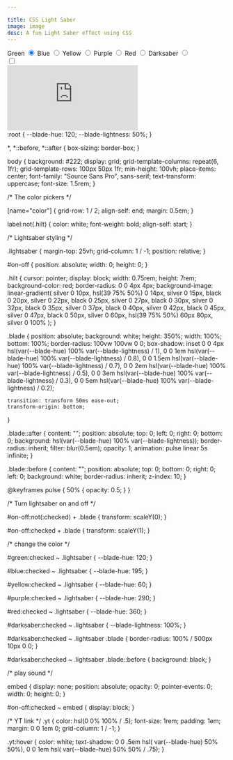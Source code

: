 ```yaml
---

title: CSS Light Saber
image: image
desc: A fun Light Saber effect using CSS
---
```


<html-code>
<label for="green">Green</label>
<input type="radio" id="green" name="color" checked>
<label for="blue">Blue</label>
<input type="radio" id="blue" name="color">
<label for="yellow">Yellow</label>
<input type="radio" id="yellow" name="color">
<label for="purple">Purple</label>
<input type="radio" id="purple" name="color">
<label for="red">Red</label>
<input type="radio" id="red" name="color">
<label for="darksaber">Darksaber</label>
<input type="radio" id="darksaber" name="color">

<div class="lightsaber">
  <input type="checkbox" id="on-off">
  <div class="blade"></div>
  <label class="hilt" for="on-off">
  </label>
  <embed src="https://assets.codepen.io/308367/coolsaber.mp3" type="">
</div>
</html-code>

<css-code>
:root {
    --blade-hue: 120;
    --blade-lightness: 50%;
  }
  
  *,
  *::before,
  *::after {
    box-sizing: border-box;
  }
  
  body {
    background: #222;
    display: grid;
    grid-template-columns: repeat(6, 1fr);
    grid-template-rows: 100px 50px 1fr;
    min-height: 100vh;
    place-items: center;
    font-family: "Source Sans Pro", sans-serif;
    text-transform: uppercase;
    font-size: 1.5rem;
  }
  
  /* The color pickers */
  
  [name="color"] {
    grid-row: 1 / 2;
    align-self: end;
    margin: 0.5em;
  }
  
  label:not(.hilt) {
    color: white;
    font-weight: bold;
    align-self: start;
  }
  
  /* Lightsaber styling */
  
  .lightsaber {
    margin-top: 25vh;
    grid-column: 1 / -1;
    position: relative;
  }
  
  #on-off {
    position: absolute;
    width: 0;
    height: 0;
  }
  
  .hilt {
    cursor: pointer;
    display: block;
    width: 0.75rem;
    height: 7rem;
    background-color: red;
    border-radius: 0 0 4px 4px;
    background-image: linear-gradient(
      silver 0 10px,
      hsl(39 75% 50%) 0 14px,
      silver 0 15px,
      black 0 20px,
      silver 0 22px,
      black 0 25px,
      silver 0 27px,
      black 0 30px,
      silver 0 32px,
      black 0 35px,
      silver 0 37px,
      black 0 40px,
      silver 0 42px,
      black 0 45px,
      silver 0 47px,
      black 0 50px,
      silver 0 60px,
      hsl(39 75% 50%) 60px 80px,
      silver 0 100%
    );
  }
  
  .blade {
    position: absolute;
    background: white;
    height: 350%;
    width: 100%;
    bottom: 100%;
    border-radius: 100vw 100vw 0 0;
    box-shadow: inset 0 0 4px
        hsl(var(--blade-hue) 100% var(--blade-lightness) / 1),
      0 0 1em hsl(var(--blade-hue) 100% var(--blade-lightness) / 0.8),
      0 0 1.5em hsl(var(--blade-hue) 100% var(--blade-lightness) / 0.7),
      0 0 2em hsl(var(--blade-hue) 100% var(--blade-lightness) / 0.5),
      0 0 3em hsl(var(--blade-hue) 100% var(--blade-lightness) / 0.3),
      0 0 5em hsl(var(--blade-hue) 100% var(--blade-lightness) / 0.2);
  
    transition: transform 50ms ease-out;
    transform-origin: bottom;
  }
  
  .blade::after {
    content: "";
    position: absolute;
    top: 0;
    left: 0;
    right: 0;
    bottom: 0;
    background: hsl(var(--blade-hue) 100% var(--blade-lightness));
    border-radius: inherit;
    filter: blur(0.5em);
    opacity: 1;
    animation: pulse linear 5s infinite;
  }
  
  .blade::before {
    content: "";
    position: absolute;
    top: 0;
    bottom: 0;
    right: 0;
    left: 0;
    background: white;
    border-radius: inherit;
    z-index: 10;
  }
  
  @keyframes pulse {
    50% {
      opacity: 0.5;
    }
  }
  
  /* Turn lightsaber on and off */
  
  #on-off:not(:checked) + .blade {
    transform: scaleY(0);
  }
  
  #on-off:checked + .blade {
    transform: scaleY(1);
  }
  
  /* change the color */
  
  #green:checked ~ .lightsaber {
    --blade-hue: 120;
  }
  
  #blue:checked ~ .lightsaber {
    --blade-hue: 195;
  }
  
  #yellow:checked ~ .lightsaber {
    --blade-hue: 60;
  }
  
  #purple:checked ~ .lightsaber {
    --blade-hue: 290;
  }
  
  #red:checked ~ .lightsaber {
    --blade-hue: 360;
  }
  
  #darksaber:checked ~ .lightsaber {
    --blade-lightness: 100%;
  }
  
  #darksaber:checked ~ .lightsaber .blade {
    border-radius: 100% / 500px 10px 0 0;
  }
  
  #darksaber:checked ~ .lightsaber .blade::before {
    background: black;
  }
  
  /* play sound */
  
  embed {
    display: none;
    position: absolute;
    opacity: 0;
    pointer-events: 0;
    width: 0;
    height: 0;
  }
  
  #on-off:checked ~ embed {
    display: block;
  }
  
  
  /* YT link */
  .yt {
    color: hsl(0 0% 100% / .5);
    font-size: 1rem;
    padding: 1em;
    margin: 0 0 1em 0;
    grid-column: 1 / -1;
  }
  
  .yt:hover {
    color: white;
    text-shadow:
      0 0 .5em hsl( var(--blade-hue) 50% 50%),
      0 0 1em hsl( var(--blade-hue) 50% 50% / .75);
  }
</css-code>